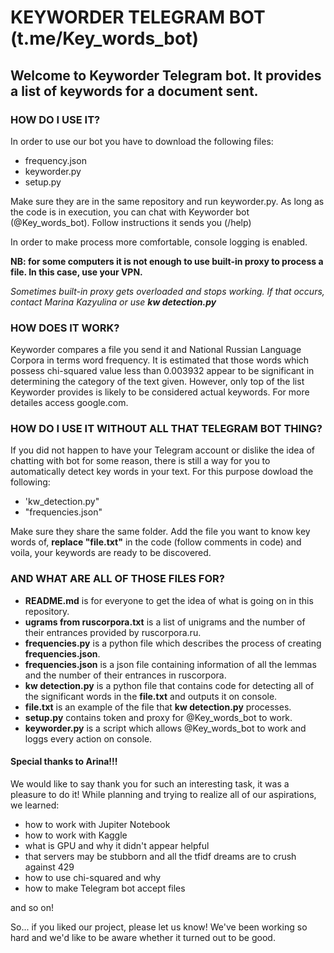 # KEYWORDER TELEGRAM BOT (t.me/Key_words_bot)

## Welcome to Keyworder Telegram bot. It provides a list of keywords for a document sent. 

### HOW DO I USE IT? 
In order to use our bot you have to download the following files:
- frequency.json 
- keyworder.py
- setup.py

Make sure they are in the same repository and run keyworder.py. As long as the code is in execution, you can chat with Keyworder bot (@Key_words_bot). Follow instructions it sends you (/help)

In order to make process more comfortable, console logging is enabled.

**NB: for some computers it is not enough to use built-in proxy to process a file. In this case, use your VPN.**

*Sometimes built-in proxy gets overloaded and stops working. If that occurs, contact Marina Kazyulina or use **kw detection.py***

### HOW DOES IT WORK? 
Keyworder compares a file you send it and National Russian Language Corpora in terms word frequency. It is estimated that those words which possess chi-squared value less than 0.003932 appear to be significant in determining the category of the text given. However, only top of the list Keyworder provides is likely to be considered actual keywords. For more detailes access google.com.

### HOW DO I USE IT WITHOUT ALL THAT TELEGRAM BOT THING?
If you did not happen to have your Telegram account or dislike the idea of chatting with bot for some reason, there is still a way for you to automatically detect key words in your text. For this purpose dowload the following:
+ 'kw_detection.py" 
+ "frequencies.json"

Make sure they share the same folder. Add the file you want to know key words of, **replace "file.txt"** in the code (follow comments in code) and voila, your keywords are ready to be discovered. 


### AND WHAT ARE ALL OF THOSE FILES FOR? 
+ **README.md** is for everyone to get the idea of what is going on in this repository. 
+ **ugrams from ruscorpora.txt** is a list of unigrams and the number of their entrances provided by ruscorpora.ru. 
+ **frequencies.py** is a python file which describes the process of creating **frequencies.json**.
+ **frequencies.json** is a json file containing information of all the lemmas and the number of their entrances in ruscorpora.
+ **kw detection.py** is a python file that contains code for detecting all of the significant words in the **file.txt** and outputs it on console. 
+ **file.txt** is an example of the file that **kw detection.py** processes. 
+ **setup.py** contains token and proxy for @Key_words_bot to work.
+ **keyworder.py** is a script which allows @Key_words_bot to work and loggs every action on console. 

#### Special thanks to Arina!!!
We would like to say thank you for such an interesting task, it was a pleasure to do it! 
While planning and trying to realize all of our aspirations, we learned:
+ how to work with Jupiter Notebook
+ how to work with Kaggle
+ what is GPU and why it didn't appear helpful
+ that servers may be stubborn and all the tfidf dreams are to crush against 429
+ how to use chi-squared and why
+ how to make Telegram bot accept files

and so on!

So... if you liked our project, please let us know! We've been working so hard and we'd like to be aware whether it turned out to be good. 

